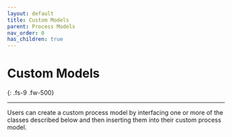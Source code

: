 ```yaml
---
layout: default
title: Custom Models
parent: Process Models
nav_order: 0
has_children: true
---
```


# Custom Models
{: .fs-9 .fw-500}

---

Users can create a custom process model by interfacing one or more of the classes described below and then inserting them into their custom process model.